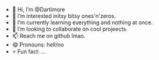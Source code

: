 - 👋 Hi, I’m @Dartimore
- 👀 I’m interested initsy bitsy ones'n'zeros.
- 🌱 I’m currently learning everything and nothing at once.
- 💞️ I’m looking to collaborate on cool projeects.
- 📫 Reach me on github lmao.
- 😄 Pronouns: hell/no
- ⚡ Fun fact: ...

<!---
Dartimore/Dartimore is a ✨ special ✨ repository because its `README.md` (this file) appears on your GitHub profile.
You can click the Preview link to take a look at your changes.
--->
